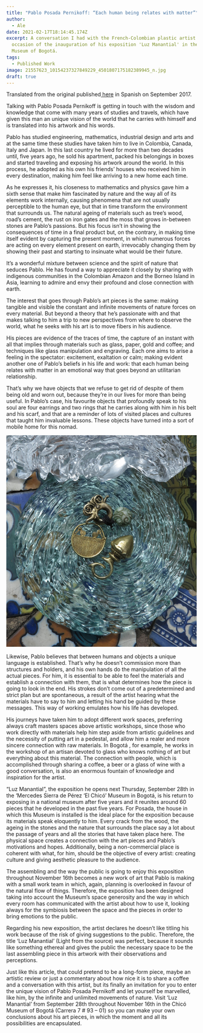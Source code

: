 ```yaml
---
title: "Pablo Posada Pernikoff: “Each human being relates with matter”"
author:
  - Ale
date: 2021-02-17T18:14:45.174Z
excerpt: A conversation I had with the French-Colombian plastic artist on the
  occasion of the inauguration of his exposition 'Luz Manantial' in the Chicó
  Museum of Bogotá.
tags:
  - Published Work
image: 21557623_10154237327849229_4501807175182389945_n.jpg
draft: true
---
```

Translated from the original published[ here](https://www.elespectador.com/noticias/cultura/pablo-posada-pernikoffcada-ser-humano-se-relaciona-con-la-materia/) in Spanish [](https://www.elespectador.com/noticias/cultura/pablo-posada-pernikoffcada-ser-humano-se-relaciona-con-la-materia/)on September 2017. 

Talking with Pablo Posada Pernikoff is getting in touch with the wisdom and knowledge that come with many years of studies and travels, which have given this man an unique vision of the world that he carries with himself and is translated into his artwork and his words.

Pablo has studied engineering, mathematics, industrial design and arts and at the same time these studies have taken him to live in Colombia, Canada, Italy and Japan. In this last country he lived for more than two decades until, five years ago, he sold his apartment, packed his belongings in boxes and started traveling and exposing his artwork around the world. In this process, he adopted as his own his friends’ houses who received him in every destination, making him feel like arriving to a new home each time.

As he expresses it, his closeness to mathematics and physics gave him a sixth sense that make him fascinated by nature and the way all of its elements work internally, causing phenomena that are not usually perceptible to the human eye, but that in time transform the environment that surrounds us. The natural ageing of materials such as tree’s wood, road’s cement, the rust on iron gates and the moss that grows in-between stones are Pablo’s passions. But his focus isn’t in showing the consequences of time in a final product but, on the contrary, in making time itself evident by capturing the present moment, in which numerous forces are acting on every element present on earth, irrevocably changing them by showing their past and starting to insinuate what would be their future.

It’s a wonderful mixture between science and the spirit of nature that seduces Pablo. He has found a way to appreciate it closely by sharing with indigenous communities in the Colombian Amazon and the Borneo Island in Asia, learning to admire and envy their profound and close connection with earth.

The interest that goes through Pablo’s art pieces is the same: making tangible and visible the constant and infinite movements of nature forces on every material. But beyond a theory that he’s passionate with and that makes talking to him a trip to new perspectives from where to observe the world, what he seeks with his art is to move fibers in his audience.

His pieces are evidence of the traces of time, the capture of an instant with all that implies through materials such as glass, paper, gold and coffee; and techniques like glass manipulation and engraving. Each one aims to arise a feeling in the spectator: excitement, exaltation or calm; making evident another one of Pablo’s beliefs in his life and work: that each human being relates with matter in an emotional way that goes beyond an utilitarian relationship.

That’s why we have objects that we refuse to get rid of despite of them being old and worn out, because they’re in our lives for more than being useful. In Pablo’s case, his favourite objects that profoundly speak to his soul are four earrings and two rings that he carries along with him in his belt and his scarf, and that are a reminder of lots of visited places and cultures that taught him invaluable lessons. These objects have turned into a sort of mobile home for this nomad.

![Pablo's 'mobile home' / Courtesy of the artist. ](img_5511.jpg)

Likewise, Pablo believes that between humans and objects a unique language is established. That’s why he doesn’t commission more than structures and holders, and his own hands do the manipulation of all the actual pieces. For him, it is essential to be able to feel the materials and establish a connection with them, that is what determines how the piece is going to look in the end. His strokes don’t come out of a predetermined and strict plan but are spontaneous, a result of the artist hearing what the materials have to say to him and letting his hand be guided by these messages. This way of working emulates how his life has developed.

His journeys have taken him to adopt different work spaces, preferring always craft masters spaces above artistic workshops, since those who work directly with materials help him step aside from artistic guidelines and the necessity of putting art in a pedestal, and allow him a realer and more sincere connection with raw materials. In Bogotá , for example, he works in the workshop of an artisan devoted to glass who knows nothing of art but everything about this material. The connection with people, which is accomplished through sharing a coffee, a beer or a glass of wine with a good conversation, is also an enormous fountain of knowledge and inspiration for the artist.

“Luz Manantial”, the exposition he opens next Thursday, September 28th in the ‘Mercedes Sierra de Pérez ‘El Chicó’ Museum in Bogotá, is his return to exposing in a national museum after five years and it reunites around 60 pieces that he developed in the past five years. For Posada, the house in which this Museum is installed is the ideal place for the exposition because its materials speak eloquently to him. Every crack from the wood, the ageing in the stones and the nature that surrounds the place say a lot about the passage of years and all the stories that have taken place here. The physical space creates a connection with the art pieces and Pablo’s motivations and hopes. Additionally, being a non-commercial place is coherent with what, for him, should be the objective of every artist: creating culture and giving aesthetic pleasure to the audience.

The assembling and the way the public is going to enjoy this exposition throughout November 16th becomes a new work of art that Pablo is making with a small work team in which, again, planning is overlooked in favour of the natural flow of things. Therefore, the exposition has been designed taking into account the Museum’s space generosity and the way in which every room has communicated with the artist about how to use it, looking always for the symbiosis between the space and the pieces in order to bring emotions to the public.

Regarding his new exposition, the artist declares he doesn’t like titling his work because of the risk of giving suggestions to the public. Therefore, the title ‘Luz Manantial’ (Light from the source) was perfect, because it sounds like something ethereal and gives the public the necessary space to be the last assembling piece in this artwork with their observations and perceptions.

Just like this article, that could pretend to be a long-form piece, maybe an artistic review or just a commentary about how nice it is to share a coffee and a conversation with this artist, but its finally an invitation for you to enter the unique vision of Pablo Posada Pernikoff and let yourself be marvelled, like him, by the infinite and unlimited movements of nature. Visit ‘Luz Manantial’ from September 28th throughout November 16th in the Chicó Museum of Bogotá (Carrera 7 # 93 – 01) so you can make your own conclusions about his art pieces, in which the moment and all its possibilities are encapsulated.